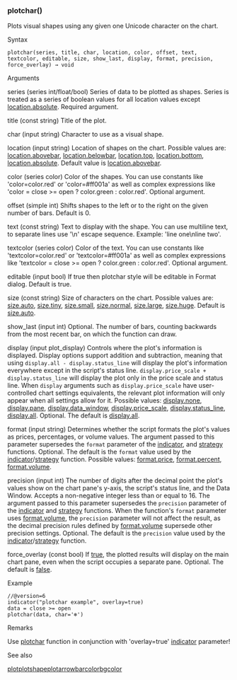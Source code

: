 ### plotchar()

Plots visual shapes using any given one Unicode character on the chart.

Syntax

```
plotchar(series, title, char, location, color, offset, text, textcolor, editable, size, show_last, display, format, precision, force_overlay) → void
```

Arguments

series (series int/float/bool) Series of data to be plotted as shapes. Series is treated as a series of boolean values for all location values except [location.absolute](#const_location.absolute). Required argument.

title (const string) Title of the plot.

char (input string) Character to use as a visual shape.

location (input string) Location of shapes on the chart. Possible values are: [location.abovebar](#const_location.abovebar), [location.belowbar](#const_location.belowbar), [location.top](#const_location.top), [location.bottom](#const_location.bottom), [location.absolute](#const_location.absolute). Default value is [location.abovebar](#const_location.abovebar).

color (series color) Color of the shapes. You can use constants like 'color=color.red' or 'color=#ff001a' as well as complex expressions like 'color = close >= open ? color.green : color.red'. Optional argument.

offset (simple int) Shifts shapes to the left or to the right on the given number of bars. Default is 0.

text (const string) Text to display with the shape. You can use multiline text, to separate lines use '\n' escape sequence. Example: 'line one\nline two'.

textcolor (series color) Color of the text. You can use constants like 'textcolor=color.red' or 'textcolor=#ff001a' as well as complex expressions like 'textcolor = close >= open ? color.green : color.red'. Optional argument.

editable (input bool) If true then plotchar style will be editable in Format dialog. Default is true.

size (const string) Size of characters on the chart. Possible values are: [size.auto](#const_size.auto), [size.tiny](#const_size.tiny), [size.small](#const_size.small), [size.normal](#const_size.normal), [size.large](#const_size.large), [size.huge](#const_size.huge). Default is [size.auto](#const_size.auto).

show\_last (input int) Optional. The number of bars, counting backwards from the most recent bar, on which the function can draw.

display (input plot\_display) Controls where the plot's information is displayed. Display options support addition and subtraction, meaning that using `display.all - display.status_line` will display the plot's information everywhere except in the script's status line. `display.price_scale + display.status_line` will display the plot only in the price scale and status line. When `display` arguments such as `display.price_scale` have user-controlled chart settings equivalents, the relevant plot information will only appear when all settings allow for it. Possible values: [display.none](#const_display.none), [display.pane](#const_display.pane), [display.data\_window](#const_display.data_window), [display.price\_scale](#const_display.price_scale), [display.status\_line](#const_display.status_line), [display.all](#const_display.all). Optional. The default is [display.all](#const_display.all).

format (input string) Determines whether the script formats the plot's values as prices, percentages, or volume values. The argument passed to this parameter supersedes the `format` parameter of the [indicator](#fun_indicator), and [strategy](#fun_strategy) functions. Optional. The default is the `format` value used by the [indicator](#fun_indicator)/[strategy](#fun_strategy) function. Possible values: [format.price](#const_format.price), [format.percent](#const_format.percent), [format.volume](#const_format.volume).

precision (input int) The number of digits after the decimal point the plot's values show on the chart pane's y-axis, the script's status line, and the Data Window. Accepts a non-negative integer less than or equal to 16. The argument passed to this parameter supersedes the `precision` parameter of the [indicator](#fun_indicator) and [strategy](#fun_strategy) functions. When the function's `format` parameter uses [format.volume](#const_format.volume), the `precision` parameter will not affect the result, as the decimal precision rules defined by [format.volume](#const_format.volume) supersede other precision settings. Optional. The default is the `precision` value used by the [indicator](#fun_indicator)/[strategy](#fun_strategy) function.

force\_overlay (const bool) If [true](#const_true), the plotted results will display on the main chart pane, even when the script occupies a separate pane. Optional. The default is [false](#const_false).

Example

```
//@version=6  
indicator("plotchar example", overlay=true)  
data = close >= open  
plotchar(data, char='❄')
```

Remarks

Use [plotchar](#fun_plotchar) function in conjunction with 'overlay=true' [indicator](#fun_indicator) parameter!

See also

[plot](#fun_plot)[plotshape](#fun_plotshape)[plotarrow](#fun_plotarrow)[barcolor](#fun_barcolor)[bgcolor](#fun_bgcolor)
